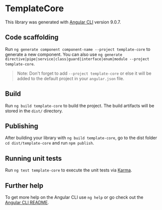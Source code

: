 # TemplateCore

This library was generated with [Angular CLI](https://github.com/angular/angular-cli) version 9.0.7.

## Code scaffolding

Run `ng generate component component-name --project template-core` to generate a new component. You can also use `ng generate directive|pipe|service|class|guard|interface|enum|module --project template-core`.
> Note: Don't forget to add `--project template-core` or else it will be added to the default project in your `angular.json` file. 

## Build

Run `ng build template-core` to build the project. The build artifacts will be stored in the `dist/` directory.

## Publishing

After building your library with `ng build template-core`, go to the dist folder `cd dist/template-core` and run `npm publish`.

## Running unit tests

Run `ng test template-core` to execute the unit tests via [Karma](https://karma-runner.github.io).

## Further help

To get more help on the Angular CLI use `ng help` or go check out the [Angular CLI README](https://github.com/angular/angular-cli/blob/master/README.md).
